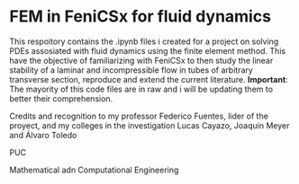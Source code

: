 # FEM in FeniCSx for fluid dynamics
This respoitory contains the .ipynb files i created for a project on solving PDEs assosiated with fluid dynamics using the finite element method. This have the objective of familiarizing with FeniCSx to then study the linear stability of a laminar and incompressible flow in tubes of arbitrary transverse section, reproduce and extend the current literature.
**Important**: The mayority of this code files are in raw and i will be updating them to better their comprehension.

Credits and recognition to my professor Federico Fuentes, lider of the proyect, and my colleges in the investigation Lucas Cayazo, Joaquín Meyer and Álvaro Toledo

PUC

Mathematical adn Computational Engineering

